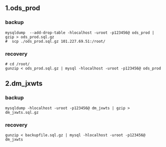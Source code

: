 

## 1.ods_prod

### backup

```MYSQL
mysqldump  --add-drop-table -hlocalhost -uroot -p123456@ ods_prod | gzip > ods_prod.sql.gz
#  scp ./ods_prod.sql.gz 101.227.69.51:/root/
```



### recovery

```mysql
# cd /root/
gunzip < ods_prod.sql.gz | mysql -hlocalhost -uroot -p123456@ ods_prod
```



## 2.dm_jxwts

### backup

```MYSQL
mysqldump -hlocalhost -uroot -p123456@ dm_jxwts | gzip > dm_jxwts.sql.gz
```



### recovery

```mysql
gunzip < backupfile.sql.gz | mysql -hlocalhost -uroot -p123456@ dm_jxwts
```

